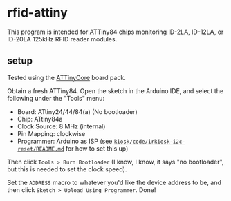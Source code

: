 rfid-attiny
===========

This program is intended for ATTiny84 chips monitoring ID-2LA, ID-12LA, or ID-20LA 125kHz RFID reader modules.


setup
-----

Tested using the [ATTinyCore](https://github.com/SpenceKonde/ATTinyCore) board pack.

Obtain a fresh ATTiny84. Open the sketch in the Arduino IDE, and select the following under the "Tools" menu:

* Board: ATtiny24/44/84(a) (No bootloader)
* Chip: ATtiny84a
* Clock Source: 8 MHz (internal)
* Pin Mapping: clockwise
* Programmer: Arduino as ISP (see [`kiosk/code/irkiosk-i2c-reset/README.md`](https://github.com/scimusmn/iowa-rover/blob/master/kiosk/code/irkiosk-i2c-reset/README.md) for how to set this up)

Then click `Tools > Burn Bootloader` (I know, I know, it says "no bootloader", but this is needed to set the clock speed).

Set the `ADDRESS` macro to whatever you'd like the device address to be, and then click `Sketch > Upload Using Programmer`. Done!
